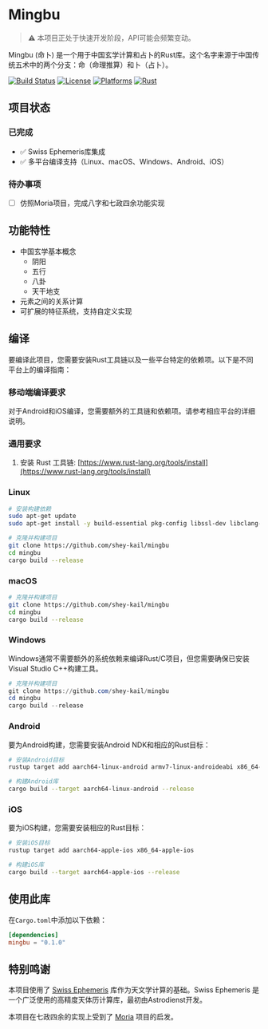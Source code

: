 # Mingbu

> ⚠️ 本项目正处于快速开发阶段，API可能会频繁变动。

Mingbu (命卜) 是一个用于中国玄学计算和占卜的Rust库。这个名字来源于中国传统五术中的两个分支：命（命理推算）和卜（占卜）。

[![Build Status](https://github.com/shey-kail/mingbu/workflows/Cross-platform%20Build/badge.svg)](https://github.com/shey-kail/mingbu/actions)
[![License](https://img.shields.io/badge/license-AGPL--3.0-orange)](https://github.com/shey-kail/mingbu/blob/master/LICENSE)
[![Platforms](https://img.shields.io/badge/platform-Linux%20%7C%20macOS%20%7C%20Windows%20%7C%20Android%20%7C%20iOS-blue)](https://github.com/shey-kail/mingbu)
[![Rust](https://img.shields.io/badge/rust-1.65%2B-orange.svg)](https://www.rust-lang.org)

## 项目状态

### 已完成
- ✅ Swiss Ephemeris库集成
- ✅ 多平台编译支持（Linux、macOS、Windows、Android、iOS）

### 待办事项
- ☐ 仿照Moria项目，完成八字和七政四余功能实现

## 功能特性

- 中国玄学基本概念
  - 阴阳
  - 五行
  - 八卦
  - 天干地支
- 元素之间的关系计算
- 可扩展的特征系统，支持自定义实现

## 编译

要编译此项目，您需要安装Rust工具链以及一些平台特定的依赖项。以下是不同平台上的编译指南：

### 移动端编译要求

对于Android和iOS编译，您需要额外的工具链和依赖项。请参考相应平台的详细说明。

### 通用要求

1. 安装 Rust 工具链: [https://www.rust-lang.org/tools/install](https://www.rust-lang.org/tools/install)

### Linux

```bash
# 安装构建依赖
sudo apt-get update
sudo apt-get install -y build-essential pkg-config libssl-dev libclang-dev

# 克隆并构建项目
git clone https://github.com/shey-kail/mingbu
cd mingbu
cargo build --release
```

### macOS

```bash
# 克隆并构建项目
git clone https://github.com/shey-kail/mingbu
cd mingbu
cargo build --release
```

### Windows

Windows通常不需要额外的系统依赖来编译Rust/C项目，但您需要确保已安装Visual Studio C++构建工具。

```powershell
# 克隆并构建项目
git clone https://github.com/shey-kail/mingbu
cd mingbu
cargo build --release
```

### Android

要为Android构建，您需要安装Android NDK和相应的Rust目标：

```bash
# 安装Android目标
rustup target add aarch64-linux-android armv7-linux-androideabi x86_64-linux-android i686-linux-android

# 构建Android库
cargo build --target aarch64-linux-android --release
```

### iOS

要为iOS构建，您需要安装相应的Rust目标：

```bash
# 安装iOS目标
rustup target add aarch64-apple-ios x86_64-apple-ios

# 构建iOS库
cargo build --target aarch64-apple-ios --release
```

## 使用此库

在`Cargo.toml`中添加以下依赖：

```toml
[dependencies]
mingbu = "0.1.0"
```


## 特别鸣谢

本项目使用了 [Swiss Ephemeris](https://www.astro.com/swisseph/) 库作为天文学计算的基础。Swiss Ephemeris 是一个广泛使用的高精度天体历计算库，最初由Astrodienst开发。

本项目在七政四余的实现上受到了 [Moria](https://sites.google.com/site/athomeprojects) 项目的启发。

